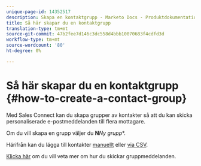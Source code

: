 ```yaml
---
unique-page-id: 14352517
description: Skapa en kontaktgrupp - Marketo Docs - Produktdokumentation
title: Så här skapar du en kontaktgrupp
translation-type: tm+mt
source-git-commit: 47b2fee7d146c3dc558d4bbb10070683f4cdfd3d
workflow-type: tm+mt
source-wordcount: '80'
ht-degree: 0%

---
```



# Så här skapar du en kontaktgrupp {#how-to-create-a-contact-group}

Med Sales Connect kan du skapa grupper av kontakter så att du kan skicka personaliserade e-postmeddelanden till flera mottagare.

Om du vill skapa en grupp väljer du **N***Ny grupp**.

Härifrån kan du lägga till kontakter [manuellt](http://docs.marketo.com/x/IYTS) eller [via CSV](http://docs.marketo.com/x/VADb).

[Klicka här](http://docs.marketo.com/x/iADb) om du vill veta mer om hur du skickar gruppmeddelanden.
